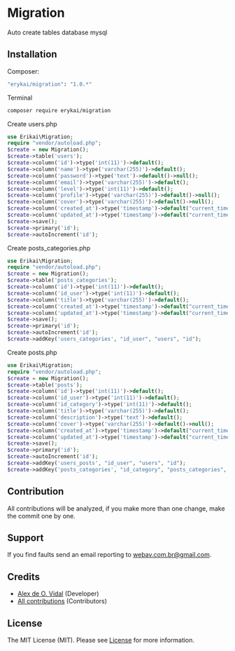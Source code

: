 # Migration
Auto create tables database mysql

## Installation

Composer:

```bash
"erykai/migration": "1.0.*"
```

Terminal

```bash
composer require erykai/migration
```

Create users.php

```php
use Erikai\Migration;
require "vendor/autoload.php";
$create = new Migration();
$create->table('users');
$create->column('id')->type('int(11)')->default();
$create->column('name')->type('varchar(255)')->default();
$create->column('password')->type('text')->default()->null();
$create->column('email')->type('varchar(255)')->default();
$create->column('level')->type('int(11)')->default();
$create->column('profile')->type('varchar(255)')->default()->null();
$create->column('cover')->type('varchar(255)')->default()->null();
$create->column('created_at')->type('timestamp')->default("current_timestamp()");
$create->column('updated_at')->type('timestamp')->default("current_timestamp() ON UPDATE current_timestamp()");
$create->save();
$create->primary('id');
$create->autoIncrement('id');
```

Create posts_categories.php

```php
use Erikai\Migration;
require "vendor/autoload.php";
$create = new Migration();
$create->table('posts_categories');
$create->column('id')->type('int(11)')->default();
$create->column('id_user')->type('int(11)')->default();
$create->column('title')->type('varchar(255)')->default();
$create->column('created_at')->type('timestamp')->default("current_timestamp()");
$create->column('updated_at')->type('timestamp')->default("current_timestamp() ON UPDATE current_timestamp()");
$create->save();
$create->primary('id');
$create->autoIncrement('id');
$create->addKey('users_categories', "id_user", "users", "id");
```

Create posts.php

```php
use Erikai\Migration;
require "vendor/autoload.php";
$create = new Migration();
$create->table('posts');
$create->column('id')->type('int(11)')->default();
$create->column('id_user')->type('int(11)')->default();
$create->column('id_category')->type('int(11)')->default();
$create->column('title')->type('varchar(255)')->default();
$create->column('description')->type('text')->default();
$create->column('cover')->type('varchar(255)')->default()->null();
$create->column('created_at')->type('timestamp')->default("current_timestamp()");
$create->column('updated_at')->type('timestamp')->default("current_timestamp() ON UPDATE current_timestamp()");
$create->save();
$create->primary('id');
$create->autoIncrement('id');
$create->addKey('users_posts', "id_user", "users", "id");
$create->addKey('posts_categories', "id_category", "posts_categories", "id");
```

## Contribution

All contributions will be analyzed, if you make more than one change, make the commit one by one.

## Support


If you find faults send an email reporting to webav.com.br@gmail.com.

## Credits

- [Alex de O. Vidal](https://github.com/alexdeovidal) (Developer)
- [All contributions](https://github.com/erykai/migration/contributors) (Contributors)

## License

The MIT License (MIT). Please see [License](https://github.com/erykai/migration/LICENSE) for more information.

